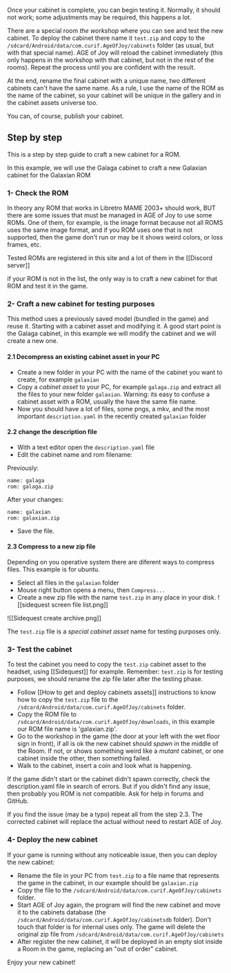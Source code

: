 
Once your cabinet is complete, you can begin testing it. Normally, it should not work; some adjustments may be required, this happens a lot.

There are a special room *the workshop* where you can see and test the new cabinet. To deploy the cabinet there name it `test.zip` and copy to the `/sdcard/Android/data/com.curif.AgeOfJoy/cabinets` folder (as usual, but with that special name). AGE of Joy will reload the cabinet immediately (this only happens in the workshop with that cabinet, but not in the rest of the rooms). Repeat the process until you are confident with the result.

At the end, rename the final cabinet with a unique name, two different cabinets can't have the same name. As a rule, I use the name of the ROM as the name of the cabinet, so your cabinet will be unique in the gallery and in the cabinet assets universe too.

You can, of course, publish your cabinet.

## Step by step

This is a step by step guide to craft a new cabinet for a ROM.

In this example, we will use the Galaga cabinet to craft a new Galaxian cabinet for the Galaxian ROM


### 1- Check the ROM

In theory any ROM that works in Libretro MAME 2003+ should work, BUT there are some
issues that must be managed in AGE of Joy to use some ROMs. One of them, for example, is the image format because 
not all ROMS uses the same image format, and if you ROM uses one that is not supported, then
the game don't run or may be it shows weird colors, or loss frames, etc.

Tested ROMs are registered in this site and a lot of them in the [[Discord server]]

if your ROM is not in the list, the only way is to craft a new cabinet for that ROM and test it in the game.

### 2- Craft a new cabinet for testing purposes

This method uses a previously saved model (bundled in the game) and reuse it. Starting with a cabinet asset and modifying it. A good start point is the Galaga cabinet, in this example we will modify the cabinet and we will create a new one.

#### 2.1 Decompress an existing cabinet asset in your PC

- Create a new folder in your PC with the name of the cabinet you want to create, for example `galaxian`
- Copy a _cabinet asset_ to your PC, for example `galaga.zip` and extract all the files to your new folder `galaxian`. Warning: its easy to confuse a cabinet asset with a ROM, usually the have the same file name.
- Now you should have a lot of files, some pngs, a mkv, and the most important `description.yaml` in the recently created `galaxian` folder 

#### 2.2 change the description file

- With a text editor open the `description.yaml` file
- Edit the cabinet name and rom filename:

Previously:
```
name: galaga
rom: galaga.zip
```
After your changes:
```
name: galaxian
rom: galaxian.zip
```

- Save the file.

#### 2.3 Compress to a new zip file

Depending on you operative system there are diferent ways to compress files. This example is for ubuntu. 

- Select all files in the `galaxian` folder
- Mouse right button opens a menu, then `Compress...`
- Create a new zip file with the name `test.zip` in any place in your disk.
![[sidequest screen file list.png]]

![[Sidequest create archive.png]]

The `test.zip` file is a *special cabinet asset* name for testing purposes only.

### 3- Test the cabinet

To test the cabinet you need to copy the `test.zip` cabinet asset to the headset, using [[Sidequest]] for example.
Remember: `test.zip` is for testing purposes, we should rename the zip file later after the testing phase.

- Follow [[How to get and deploy cabinets assets]] instructions to know how to copy the `test.zip` file to the `/sdcard/Android/data/com.curif.AgeOfJoy/cabinets` folder.
- Copy the ROM file to `/sdcard/Android/data/com.curif.AgeOfJoy/downloads`, in this example our ROM file name is 'galaxian.zip'.
- Go to the workshop in the game (the door at your left with the wet floor sign in front), if all is ok the new cabinet should _spawn_ in the middle of the Room. If not, or shows something weird like a _mutant_ cabinet, or one cabinet inside the other, then something failed. 
- Walk to the cabinet, insert a coin and look what is happening.

If the game didn't start or the cabinet didn't spawn correctly, check the description.yaml file in search of errors. But if you didn't find any issue, then probably you ROM is not compatible. Ask for help in forums and GitHub.

If you find the issue (may be a typo) repeat all from the step 2.3. The corrected cabinet will replace the actual without need to restart AGE of Joy.

### 4- Deploy the new cabinet

If your game is running without any noticeable issue, then you can deploy the new cabinet:

- Rename the file in your PC from `test.zip` to a file name that represents the game in the cabinet, in our example should be `galaxian.zip` 
- Copy the file to the `/sdcard/Android/data/com.curif.AgeOfJoy/cabinets` folder.
- Start AGE of Joy again, the program will find the new cabinet and move it to the cabinets database (the `/sdcard/Android/data/com.curif.AgeOfJoy/cabinetsdb` folder). Don't touch that folder is for internal uses only. The game will delete the original zip file from `/sdcard/Android/data/com.curif.AgeOfJoy/cabinets`
- After register the new cabinet, it will be deployed in an empty slot inside a Room in the game, replacing an "out of order" cabinet.

Enjoy your new cabinet!